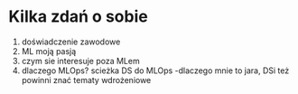 # Kilka zdań o sobie

1. doświadczenie zawodowe
2. ML moją pasją
3. czym sie interesuje poza MLem
4. dlaczego MLOps? scieżka DS do MLOps -dlaczego mnie to jara, DSi też powinni znać tematy wdrożeniowe